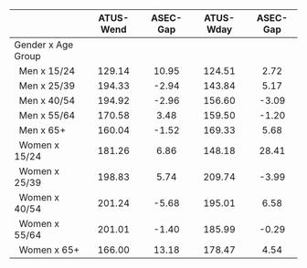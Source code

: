 
|                      |    ATUS-Wend |     ASEC-Gap |    ATUS-Wday |     ASEC-Gap |
| -------------------- | :----------: | :----------: | :----------: | :----------: |
| Gender x Age Group   |              |              |              |              |
| &nbsp;&nbsp;Men x 15/24 |       129.14 |        10.95 |       124.51 |         2.72 |
| &nbsp;&nbsp;Men x 25/39 |       194.33 |        -2.94 |       143.84 |         5.17 |
| &nbsp;&nbsp;Men x 40/54 |       194.92 |        -2.96 |       156.60 |        -3.09 |
| &nbsp;&nbsp;Men x 55/64 |       170.58 |         3.48 |       159.50 |        -1.20 |
| &nbsp;&nbsp;Men x 65+ |       160.04 |        -1.52 |       169.33 |         5.68 |
| &nbsp;&nbsp;Women x 15/24 |       181.26 |         6.86 |       148.18 |        28.41 |
| &nbsp;&nbsp;Women x 25/39 |       198.83 |         5.74 |       209.74 |        -3.99 |
| &nbsp;&nbsp;Women x 40/54 |       201.24 |        -5.68 |       195.01 |         6.58 |
| &nbsp;&nbsp;Women x 55/64 |       201.01 |        -1.40 |       185.99 |        -0.29 |
| &nbsp;&nbsp;Women x 65+ |       166.00 |        13.18 |       178.47 |         4.54 |

